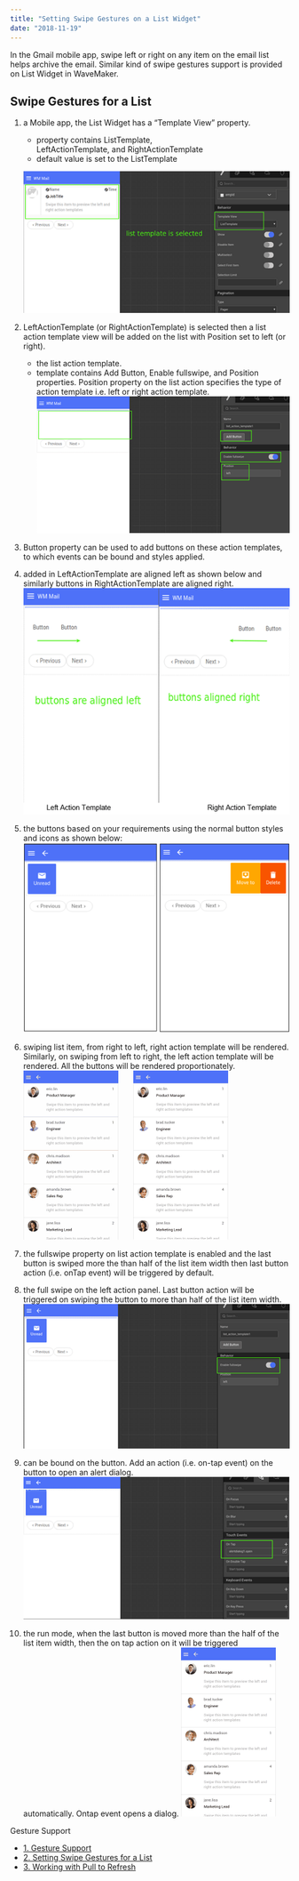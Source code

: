 ```yaml
---
title: "Setting Swipe Gestures on a List Widget"
date: "2018-11-19"
---
```


In the Gmail mobile app, swipe left or right on any item on the email list helps archive the email. Similar kind of swipe gestures support is provided on List Widget in WaveMaker.

## Swipe Gestures for a List

1. a Mobile app, the List Widget has a “Template View” property.
    
    - property contains ListTemplate, LeftActionTemplate, and RightActionTemplate
    - default value is set to the ListTemplate
    
    [![](../assets/SwipeList1.png)](../assets/SwipeList1.png)
2. LeftActionTemplate (or RightActionTemplate) is selected then a list action template view will be added on the list with Position set to left (or right).
    - the list action template.
    - template contains Add Button, Enable fullswipe, and Position properties. Position property on the list action specifies the type of action template i.e. left or right action template. [![](../assets/SwipeList2.png)](../assets/SwipeList2.png)
3. Button property can be used to add buttons on these action templates, to which events can be bound and styles applied.
4. added in LeftActionTemplate are aligned left as shown below and similarly buttons in RightActionTemplate are aligned right. [![](../assets/SwipeList3.png)](../assets/SwipeList3.png)
5. the buttons based on your requirements using the normal button styles and icons as shown below: [![](../assets/SwipeList4.png)](../assets/SwipeList4.png)
6. swiping list item, from right to left, right action template will be rendered. Similarly, on swiping from left to right, the left action template will be rendered. All the buttons will be rendered proportionately. [![](../assets/swipe_right.gif)](../assets/swipe_right.gif)       [![](../assets/swipe.gif)](../assets/swipe.gif)
7. the fullswipe property on list action template is enabled and the last button is swiped more the than half of the list item width then last button action (i.e. onTap event) will be triggered by default.
8. the full swipe on the left action panel. Last button action will be triggered on swiping the button to more than half of the list item width. [![](../assets/SwipeList5.png)](../assets/SwipeList5.png)
9. can be bound on the button. Add an action (i.e. on-tap event) on the button to open an alert dialog. [![](../assets/SwipeList6.png)](../assets/SwipeList6.png)
10. the run mode, when the last button is moved more than the half of the list item width, then the on tap action on it will be triggered automatically. Ontap event opens a dialog. [![](../assets/swipe_right_dialog.gif)](../assets/swipe_right_dialog.gif)

Gesture Support

- [1\. Gesture Support](/learn/hybrid-mobile/gesture-support/)
- [2\. Setting Swipe Gestures for a List](#)
- [3\. Working with Pull to Refresh](/learn/how-tos/working-pull-refresh/)
